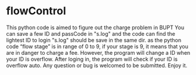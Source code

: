 flowControl
===========
This python code is aimed to figure out the charge problem in BUPT
You can save a few ID and passCode in "s.log" and the code can find the lightest ID to login
"s.log" should be save in the same dir. as the python code
“flow stage” is in range of 0 to 9, if your stage is 9, it means that you are in danger to charge a fee.
However, the program will change a ID when your ID is overflow.
After loging in, the program will check if your ID is overflow auto.
Any question or bug is welcomed to be submitted.
Enjoy it.
